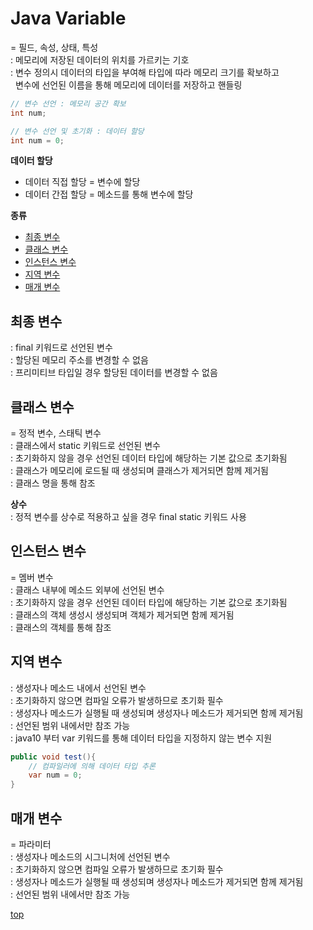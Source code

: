 # Java Variable
= 필드, 속성, 상태, 특성      
: 메모리에 저장된 데이터의 위치를 가르키는 기호             
: 변수 정의시 데이터의 타입을 부여해 타입에 따라 메모리 크기를 확보하고             
&nbsp; 변수에 선언된 이름을 통해 메모리에 데이터를 저장하고 핸들링         


```java
// 변수 선언 : 메모리 공간 확보   
int num;

// 변수 선언 및 초기화 : 데이터 할당
int num = 0;
```


**데이터 할당**  
- 데이터 직접 할당 = 변수에 할당
- 데이터 간접 할당 = 메소드를 통해 변수에 할당


**종류**
- [최종 변수](#최종-변수)
- [클래스 변수](#클래스-변수)
- [인스턴스 변수](#인스턴스-변수)
- [지역 변수](#지역-변수)
- [매개 변수](#매개-변수)



## 최종 변수  
: final 키워드로 선언된 변수   
: 할당된 메모리 주소를 변경할 수 없음            
: 프리미티브 타입일 경우 할당된 데이터를 변경할 수 없음



## 클래스 변수
= 정적 변수, 스태틱 변수       
: 클래스에서 static 키워드로 선언된 변수   
: 초기화하지 않을 경우 선언된 데이터 타입에 해당하는 기본 값으로 초기화됨   
: 클래스가 메모리에 로드될 때 생성되며 클래스가 제거되면 함께 제거됨   
: 클래스 명을 통해 참조  

**상수**  
: 정적 변수를 상수로 적용하고 싶을 경우 final static 키워드 사용     



## 인스턴스 변수
= 멤버 변수    
: 클래스 내부에 메소드 외부에 선언된 변수   
: 초기화하지 않을 경우 선언된 데이터 타입에 해당하는 기본 값으로 초기화됨  
: 클래스의 객체 생성시 생성되며 객체가 제거되면 함께 제거됨   
: 클래스의 객체를 통해 참조       



## 지역 변수
: 생성자나 메소드 내에서 선언된 변수    
: 초기화하지 않으면 컴파일 오류가 발생하므로 초기화 필수         
: 생성자나 메소드가 실행될 때 생성되며 생성자나 메소드가 제거되면 함께 제거됨        
: 선언된 범위 내에서만 참조 가능    
: java10 부터 var 키워드를 통해 데이터 타입을 지정하지 않는 변수 지원    

```java
public void test(){
    // 컴파일러에 의해 데이터 타입 추론  
    var num = 0;
}
```



## 매개 변수   
= 파라미터   
: 생성자나 메소드의 시그니처에 선언된 변수     
: 초기화하지 않으면 컴파일 오류가 발생하므로 초기화 필수            
: 생성자나 메소드가 실행될 때 생성되며 생성자나 메소드가 제거되면 함께 제거됨     
: 선언된 범위 내에서만 참조 가능        



[top](#)

